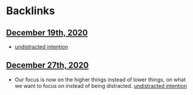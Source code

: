 
# Backlinks
## [December 19th, 2020](<December 19th, 2020.md>)
- [undistracted intention](<undistracted intention.md>)

## [December 27th, 2020](<December 27th, 2020.md>)
- Our focus is now on the higher things instead of lower things, on what we want to focus on instead of being distracted. [undistracted intention](<undistracted intention.md>)

